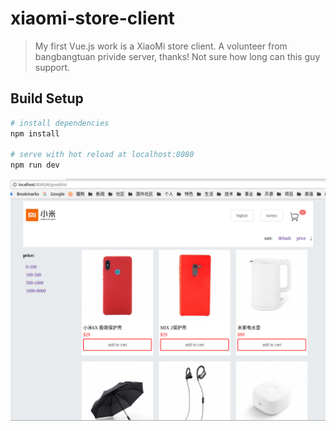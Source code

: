 # xiaomi-store-client

> My first Vue.js work is a XiaoMi store client. A volunteer from bangbangtuan privide server, thanks! Not sure how long can this guy support.

## Build Setup

``` bash
# install dependencies
npm install

# serve with hot reload at localhost:8080
npm run dev

```
![goods list][1]<br>

[1]: https://raw.githubusercontent.com/maxyou/xiaomi-store-client/master/goodslist.PNG